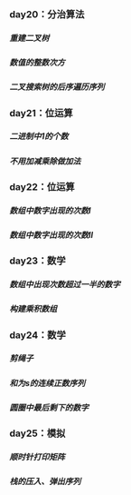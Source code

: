 ### day20：分治算法
##### 重建二叉树

##### 数值的整数次方

##### 二叉搜索树的后序遍历序列

### day21：位运算
##### 二进制中1的个数

##### 不用加减乘除做加法

### day22：位运算
##### 数组中数字出现的次数I

##### 数组中数字出现的次数II

### day23：数学
##### 数组中出现次数超过一半的数字

##### 构建乘积数组

### day24：数学
##### 剪绳子

##### 和为s的连续正数序列

##### 圆圈中最后剩下的数字

### day25：模拟
##### 顺时针打印矩阵

##### 栈的压入、弹出序列
